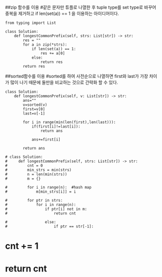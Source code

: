 
##zip 함수를 이용
#같은 문자만 튜플로 나열한 후 tuple type를 set type로 바꾸어 중복을 제거하고 if len(set(a)) == 1 을 이용하는 아이디어이다.
```python3
from typing import List

class Solution:
    def longestCommonPrefix(self, strs: List[str]) -> str:
        res = ""
        for a in zip(*strs):
            if len(set(a)) == 1: 
                res += a[0]
            else: 
                return res
        return res
```

##sorted함수를 이용
#sorted를 하여 사전순으로 나열하면 first와 last가 가장 차이가 많이 나기 때문에 둘만을 비교하는 것으로 간략화 할 수 있다.
```
class Solution:
    def longestCommonPrefix(self, v: List[str]) -> str:
        ans=""
        v=sorted(v)
        first=v[0]
        last=v[-1]

        for i in range(min(len(first),len(last))):
            if(first[i]!=last[i]):
                return ans
            
            ans+=first[i]
            
        return ans
```
```
# class Solution:
#     def longestCommonPrefix(self, strs: List[str]) -> str:
#         cnt = 0
#         min_strs = min(strs)
#         n = len(min(strs))
#         m = {}

#         for i in range(n):  #hash map
#             m[min_strs[i]] = i
        
#         for ptr in strs:
#             for i in range(n):
#                 if ptr[i] not in m:
#                     return cnt
                
#                 else:
#                     if ptr == str[-1]:
```
#                         cnt += 1
                
#         return cnt​
```
